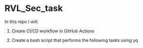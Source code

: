 # RVL_Sec_task

In this repo I will:

1) Create CI/CD workflow in GitHub Actions

2) Create a bash script that performs the following tasks using yq
